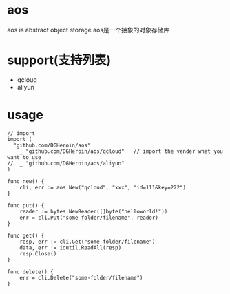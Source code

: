# aos
aos is abstract object storage
aos是一个抽象的对象存储库

# support(支持列表)
* qcloud
* aliyun

# usage

```
// import
import (
  "github.com/DGHeroin/aos"
	_ "github.com/DGHeroin/aos/qcloud"   // import the vender what you want to use
//  _ "github.com/DGHeroin/aos/aliyun"
)

func new() {
    cli, err := aos.New("qcloud", "xxx", "id=111&key=222")
}

func put() {
    reader := bytes.NewReader([]byte("helloworld!"))
    err = cli.Put("some-folder/filename", reader)
}

func get() {
    resp, err := cli.Get("some-folder/filename")
    data, err := ioutil.ReadAll(resp)
    resp.Close()
}

func delete() {
    err = cli.Delete("some-folder/filename")
}

```
